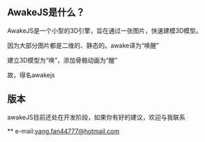 ## AwakeJS是什么？
AwakeJS是一个小型的3D引擎，旨在通过一张图片，快速建模3D模型。

  因为大部分图片都是二维的、静态的。awake译为“唤醒”
  
  建立3D模型为“唤”，添加骨骼动画为“醒”
  
  故，得名awakejs

## 版本
awakeJS目前还处在开发阶段，如果你有好的建议，欢迎与我联系

  ** e-mail:yang.fan44777@hotmail.com
